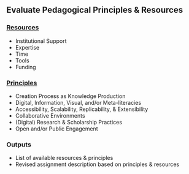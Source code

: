 ## Evaluate Pedagogical Principles & Resources

### [Resources](https://github.com/hlj24/humviz-framework/blob/master/Resources.md)
* Institutional Support
* Expertise
* Time
* Tools
* Funding

### [Principles](https://github.com/hlj24/humviz-framework/blob/master/Principles.md)
* Creation Process as Knowledge Production
* Digital, Information, Visual, and/or Meta-literacies
* Accessibility, Scalability,  Replicability, & Extensibility
* Collaborative Environments
* (Digital) Research & Scholarship Practices
* Open and/or Public Engagement

### Outputs
* List of available resources & principles
* Revised assignment description based on principles & resources
